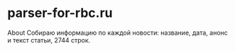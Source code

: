 # parser-for-rbc.ru
About Собираю информацию по каждой новости: название, дата, анонс и текст статьи, 2744 строк.
